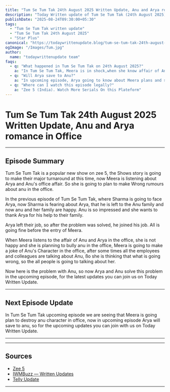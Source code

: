 ```yaml
---
title: "Tum Se Tum Tak 24th August 2025 Written Update, Anu and Arya romance in Office"
description: "Today Written update of Tum Se Tum Tak (24th August 2025): Meera is knowing about Anu and Arya office romance, she is planning to bully Anu "
publishDate: "2025-08-24T09:30:00+05:30"
tags:
  - "Tum Se Tum Tak written update"
  - "Tum Se Tum Tak 24th August 2025"
  - "Star Plus"
canonical: "https://todaywrittenupdate.blog/tum-se-tum-tak-24th-august-2025"
ogImage: "/Images/Tum.jpg"
author:
  name: "todaywrittenupdate team"
faqs:
  - q: "What happened in Tum Se Tum Tak on 24th August 2025?"
    a: "In Tum Se Tum Tak, Meera is in shock,when she know affair of Anu and Arya"
  - q: "Will Arya save to Anu?"
    a: "In upcoming episode, Arya going to know about Meera plans and save to anu."
  - q: "Where can I watch this episode legally?"
    a: "Zee 5 (India). Watch More Serials On this Plateform"
---
```


# Tum Se Tum Tak 24th August 2025 Written Update, Anu and Arya romance in Office
---

## Episode Summary

Tum Se Tum Tak is a popular new show on zee 5, the Shows story is going to make their major turnaround at this time, now Meera is listening about Arya and Anu's office affair. So she is going to plan to make Wrong rumours about anu in the office.

In the previous episode of Tum Se Tum Tak, where Sharma is going to face Arya, now Sharma is fearing about Arya, that he is left to the Anu family and now anu and her family are happy. Anu is so impressed and she wants to thank Arya for his help to their family. 

Arya left their job, so after the problem was solved, he joined his job. All is going fine before the entry of Meera.

When Meera listens to the affair of Anu and Arya in the office, she is not happy and she is planning to bully anu in the office, Meera is going to make a joke of Anu's Character in the office, after some times all the employees and colleagues are talking about Anu, ßo she is thinking that what is going wrong, so the all people is going to talking about her.

Now here is the problem with Anu, so now Arya and Anu solve this problem in the upcoming episode, for the latest updates you can join us on Today Written Update.

<!--

## Key Highlights

- Khyati battles guilt and is pushed towards truth.  
- Raghav is determined to reopen his case.  
- Aryan's revenge twist turns out to be a dream.  
- Prem's actions create new tensions.

-->
---

## Next Episode Update

In Tum Se Tum Tak upcoming episode we are seeing that Meera is going plan to destroy anu character in office, now in upcoming episode Arya will save to anu, so for the upcoming updates you can join with us on Today Written Update.

---

<!-- FAQ will be rendered from frontmatter; keep this area intentionally short -->

---

## Sources

- [Zee 5](https://www.zee5.com/)  
- [IWMBuzz — Written Updates](https://www.iwmbuzz.com/)
- [Telly Update](https://www.tellyupdate.com)

---
